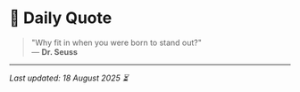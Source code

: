 # 📜 Daily Quote

> "Why fit in when you were born to stand out?"  
> — **Dr. Seuss**

---

_Last updated: 18 August 2025 ⏳_
